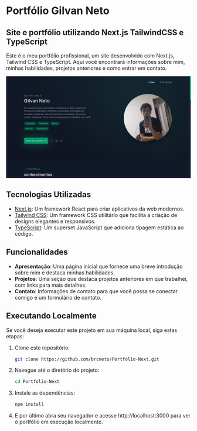 # Portfólio Gilvan Neto

## Site e portfólio utilizando Next.js TailwindCSS e TypeScript

Este é o meu portfólio profissional, um site desenvolvido com Next.js, Tailwind CSS e TypeScript. Aqui você encontrará informações sobre mim, minhas habilidades, projetos anteriores e como entrar em contato.

![Apresentação portfólio](https://github.com/brcneto/Portfolio-Next/blob/main/portfolio.png)

## Tecnologias Utilizadas

- [Next.js](https://nextjs.org/): Um framework React para criar aplicativos da web modernos.
- [Tailwind CSS](https://tailwindcss.com/): Um framework CSS utilitário que facilita a criação de designs elegantes e responsivos.
- [TypeScript](https://www.typescriptlang.org/): Um superset JavaScript que adiciona tipagem estática ao código.

## Funcionalidades

- **Apresentação**: Uma página inicial que fornece uma breve introdução sobre mim e destaca minhas habilidades.
- **Projetos**: Uma seção que destaca projetos anteriores em que trabalhei, com links para mais detalhes.
- **Contato**: Informações de contato para que você possa se conectar comigo e um formulário de contato.


## Executando Localmente

Se você deseja executar este projeto em sua máquina local, siga estas etapas:

1. Clone este repositório:

   ```bash
   git clone https://github.com/brcneto/Portfolio-Next.git
   ```


2. Navegue até o diretório do projeto:
   ```bash
   cd Portfolio-Next
   ```

3. Instale as dependências:
   ```bash
   npm install
   ```

4. E por último abra seu navegador e acesse http://localhost:3000 para ver o portfólio em execução localmente.
